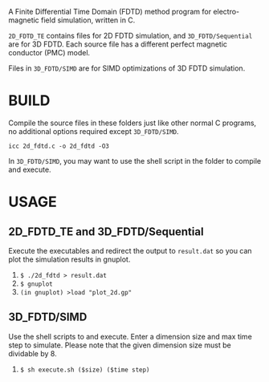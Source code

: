 A Finite Differential Time Domain (FDTD) method program for electro-magnetic field simulation, written in C.


`2D_FDTD_TE` contains files for 2D FDTD simulation, and `3D_FDTD/Sequential` are for 3D FDTD.
Each source file has a different perfect magnetic conductor (PMC) model.


Files in `3D_FDTD/SIMD` are for SIMD optimizations of 3D FDTD simulation.

# BUILD
Compile the source files in these folders just like other normal C programs, no additional options required except `3D_FDTD/SIMD`.

```
icc 2d_fdtd.c -o 2d_fdtd -O3
```

In `3D_FDTD/SIMD`, you may want to use the shell script in the folder to compile and execute.

# USAGE
## 2D_FDTD_TE and 3D_FDTD/Sequential
Execute the executables and redirect the output to `result.dat` so you can plot the simulation results in gnuplot.
1. `$ ./2d_fdtd > result.dat`
2. `$ gnuplot`
3. `(in gnuplot) >load "plot_2d.gp"`

## 3D_FDTD/SIMD
Use the shell scripts to and execute. Enter a dimension size and max time step to simulate.
Please note that the given dimension size must be dividable by 8.
1. `$ sh execute.sh ($size) ($time step)`